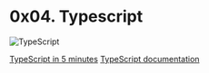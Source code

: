 # 0x04. Typescript

![TypeScript](https://s3.amazonaws.com/alx-intranet.hbtn.io/uploads/medias/2019/12/baea85b5e9a9fb5c36ec.png?X-Amz-Algorithm=AWS4-HMAC-SHA256&X-Amz-Credential=AKIARDDGGGOUSBVO6H7D%2F20231004%2Fus-east-1%2Fs3%2Faws4_request&X-Amz-Date=20231004T202821Z&X-Amz-Expires=86400&X-Amz-SignedHeaders=host&X-Amz-Signature=089272b72a0d954604cfb9d676f43d6e3152f9f0cec5d344b8f15f8c909a2364)

[TypeScript in 5 minutes](https://www.typescriptlang.org/docs/handbook/typescript-in-5-minutes.html)
[TypeScript documentation](https://www.typescriptlang.org/docs/handbook/basic-types.html)
